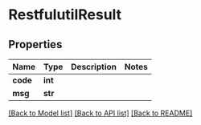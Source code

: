 # RestfulutilResult

## Properties
Name | Type | Description | Notes
------------ | ------------- | ------------- | -------------
**code** | **int** |  | 
**msg** | **str** |  | 

[[Back to Model list]](../README.md#documentation-for-models) [[Back to API list]](../README.md#documentation-for-api-endpoints) [[Back to README]](../README.md)


